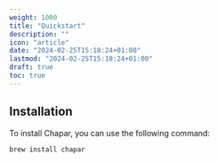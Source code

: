 ```yaml
---
weight: 1000
title: "Quickstart"
description: ""
icon: "article"
date: "2024-02-25T15:18:24+01:00"
lastmod: "2024-02-25T15:18:24+01:00"
draft: true
toc: true
---
```

## Installation

To install Chapar, you can use the following command:

```bash
brew install chapar
```

